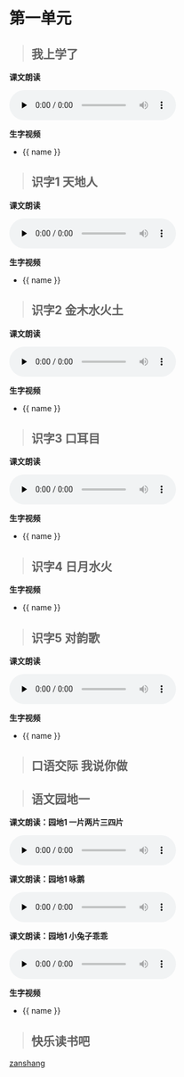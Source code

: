 # 第一单元

> ## 我上学了

<Epep grade="xxyw1a" :pep="1211001101161" :pages="2" :paged="5" ></Epep>

**课文朗读**

<audio class="myaudio" controls="" preload="none"><source src="//cnvod.cnr.cn/audio2017/ondemand/media/1100/201812/5C08DA11-4B24-4EDA-8B6D-3D1E0A141C1A_2018-12-0616_10_18_0.m4a"></audio>

**生字视频**

<div class="shengzi">
    <ul><li v-for="(value, name,index) in zb1a" v-on:click="clickvideo" :data-videosrc="value" :key="index">{{ name }}</li></ul>
</div>

> ## 识字1 天地人

<Epep grade="xxyw1a" :pep="1211001101161" :pages="6" :paged="6" ></Epep>

**课文朗读**

<audio class="myaudio" controls="" preload="none"><source src="//cnvod.cnr.cn/audio2017/ondemand/media/1100/201812/5C0A24E2-3384-4557-8B58-53A10A141C1A_2018-12-0715_41_27_0.m4a"></audio>

**生字视频**

<div class="shengzi">
    <ul><li v-for="(value, name,index) in sz1a1" v-on:click="clickvideo" :data-videosrc="value" :key="index">{{ name }}</li></ul>
</div>

> ## 识字2 金木水火土

<Epep grade="xxyw1a" :pep="1211001101161" :pages="7" :paged="8" ></Epep>

**课文朗读**

<audio class="myaudio" controls="" preload="none"><source src="//cnvod.cnr.cn/audio2017/ondemand/media/1100/201812/5C08DA11-2668-4B41-B801-3D1E0A141C1A_2018-12-0616_13_43_0.m4a"></audio>

**生字视频**

<div class="shengzi">
    <ul><li v-for="(value, name,index) in sz1a2" v-on:click="clickvideo" :data-videosrc="value" :key="index">{{ name }}</li></ul>
</div>

> ## 识字3 口耳目

<Epep grade="xxyw1a" :pep="1211001101161" :pages="9" :paged="10" ></Epep>

**课文朗读**

<audio class="myaudio" controls="" preload="none"><source src="//cnvod.cnr.cn/audio2017/ondemand/media/1100/201812/5C08DA11-DB90-45BF-9ACC-3D1E0A141C1A_2018-12-0616_10_38_0.m4a"></audio>

**生字视频**

<div class="shengzi">
    <ul><li v-for="(value, name,index) in sz1a3" v-on:click="clickvideo" :data-videosrc="value" :key="index">{{ name }}</li></ul>
</div>

> ## 识字4 日月水火

<Epep grade="xxyw1a" :pep="1211001101161" :pages="11" :paged="12" ></Epep>

**生字视频**

<div class="shengzi">
    <ul><li v-for="(value, name,index) in sz1a4" v-on:click="clickvideo" :data-videosrc="value" :key="index">{{ name }}</li></ul>
</div>

> ## 识字5 对韵歌

<Epep grade="xxyw1a" :pep="1211001101161" :pages="13" :paged="13" ></Epep>

**课文朗读**

<audio class="myaudio" controls="" preload="none"><source src="//cnvod.cnr.cn/audio2017/ondemand/media/1100/201812/5C08DA12-CFA4-42E0-9C08-3D1E0A141C1A_2018-12-0616_13_36_0.m4a"></audio>

**生字视频**

<div class="shengzi">
    <ul><li v-for="(value, name,index) in sz1a5" v-on:click="clickvideo" :data-videosrc="value" :key="index">{{ name }}</li></ul>
</div>

> ## 口语交际 我说你做

<Epep grade="xxyw1a" :pep="1211001101161" :pages="14" :paged="14" ></Epep>


> ## 语文园地一

<Epep grade="xxyw1a" :pep="1211001101161" :pages="15" :paged="18" ></Epep>

**课文朗读：园地1 一片两片三四片**

<audio class="myaudio" controls="" preload="none"><source src="//cnvod.cnr.cn/audio2017/ondemand/media/1100/201812/5C08DA12-9BD0-4D53-891E-3D1E0A141C1A_2018-12-0616_10_22_0.m4a"></audio>

**课文朗读：园地1 咏鹅**

<audio class="myaudio" controls="" preload="none"><source src="//cnvod.cnr.cn/audio2017/ondemand/media/1100/201812/5C08DA13-82E4-4CCA-A085-3D1E0A141C1A_2018-12-0616_11_01_0.m4a"></audio>

**课文朗读：园地1 小兔子乖乖**

<audio class="myaudio" controls="" preload="none"><source src="//cnvod.cnr.cn/audio2017/ondemand/media/1100/201812/5C08DA13-F104-472F-800F-3D1E0A141C1A_2018-12-0616_11_18_0.m4a"></audio>

**生字视频**

<div class="shengzi">
    <ul><li v-for="(value, name,index) in yd1a1" v-on:click="clickvideo" :data-videosrc="value" :key="index">{{ name }}</li></ul>
</div>

> ## 快乐读书吧

<Epep grade="xxyw1a" :pep="1211001101161" :pages="18" :paged="19" ></Epep>

[zanshang](../res/zanshang.md ':include')